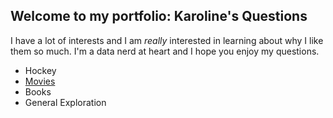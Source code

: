 ## Welcome to my portfolio: Karoline's Questions

I have a lot of interests and I am _really_ interested in learning about why I like them so much. I'm a data nerd at heart and I hope you enjoy my questions.

<ul>
<li>Hockey</li>
<li><a href="Investigating a Movie Dataset/Investigating a Movie Dataset.html" title="Movies">Movies</a></li>
<li>Books</li>
<li>General Exploration</li>
  </ul>
